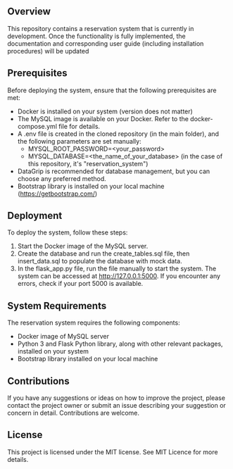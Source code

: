 ## Overview

This repository contains a reservation system that is currently in development. Once the functionality is fully implemented, the documentation and corresponding user guide (including installation procedures) will be updated

## Prerequisites

Before deploying the system, ensure that the following prerequisites are met:

- Docker is installed on your system (version does not matter)
- The MySQL image is available on your Docker. Refer to the docker-compose.yml file for details.
- A .env file is created in the cloned repository (in the main folder), and the following parameters are set manually:
  - MYSQL_ROOT_PASSWORD=<your_password>
  - MYSQL_DATABASE=<the_name_of_your_database> (in the case of this repository, it's "reservation_system")
- DataGrip is recommended for database management, but you can choose any preferred method.
- Bootstrap library is installed on your local machine (https://getbootstrap.com/)

## Deployment

To deploy the system, follow these steps:

1. Start the Docker image of the MySQL server.
2. Create the database and run the create_tables.sql file, then insert_data.sql to populate the database with mock data.
3. In the flask_app.py file, run the file manually to start the system. The system can be accessed at http://127.0.0.1:5000. If you encounter any errors, check if your port 5000 is available.

## System Requirements

The reservation system requires the following components:

- Docker image of MySQL server
- Python 3 and Flask Python library, along with other relevant packages, installed on your system
- Bootstrap library installed on your local machine

## Contributions

If you have any suggestions or ideas on how to improve the project, please contact the project owner or submit an issue describing your suggestion or concern in detail. Contributions are welcome.

## License

This project is licensed under the MIT license. See MIT Licence for more details.
